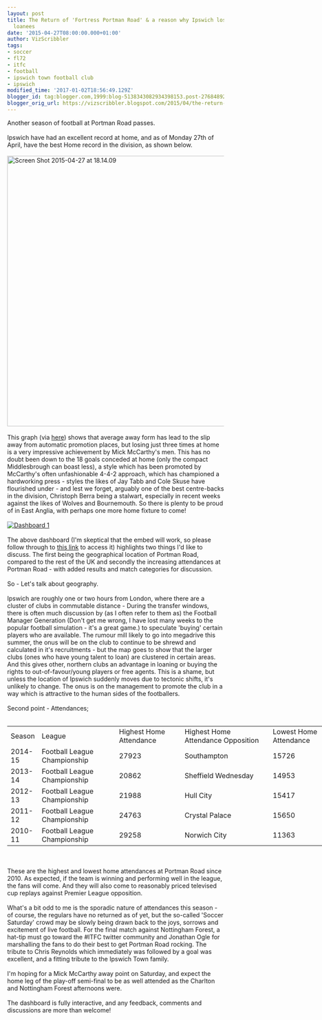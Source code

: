 ```yaml
---
layout: post
title: The Return of 'Fortress Portman Road' & a reason why Ipswich lose out on young
  loanees
date: '2015-04-27T08:00:00.000+01:00'
author: VizScribbler
tags:
- soccer
- fl72
- itfc
- football
- ipswich town football club
- ipswich
modified_time: '2017-01-02T18:56:49.129Z'
blogger_id: tag:blogger.com,1999:blog-5138343082934398153.post-2768489250358230695
blogger_orig_url: https://vizscribbler.blogspot.com/2015/04/the-return-of-fortress-portman-road.html
---
```


Another season of football at Portman Road passes.<br /><br />Ipswich have had an excellent record at home, and as of Monday 27th of April, have the best Home record in the division, as shown below.<br /><br /><a href="https://marginalscribbler.files.wordpress.com/2015/04/screen-shot-2015-04-27-at-18-14-09.png"><img alt="Screen Shot 2015-04-27 at 18.14.09" class="alignnone size-medium wp-image-238" height="628" src="https://marginalscribbler.files.wordpress.com/2015/04/screen-shot-2015-04-27-at-18-14-09.png?" width="640" /></a><br /><br />This graph (via <a href="http://www.soccerstats.com/homeaway.asp?league=england2" target="_blank">here</a>) shows that average away form has lead to the slip away from automatic promotion places, but losing just three times at home is a very impressive achievement by Mick McCarthy's men. This has no doubt been down to the 18 goals conceded at home (only the compact Middlesbrough can boast less), a style which has been promoted by McCarthy's often unfashionable 4-4-2 approach, which has championed a hardworking press - styles the likes of Jay Tabb and Cole Skuse have flourished under - and lest we forget, arguably one of the best centre-backs in the division, Christoph Berra being a stalwart, especially in recent weeks against the likes of Wolves and Bournemouth. So there is plenty to be proud of in East Anglia, with perhaps one more home fixture to come!<br /><br /><a href="https://www.blogger.com/blogger.g?blogID=5138343082934398153#"><img alt="Dashboard 1 " src="https://public.tableau.com/static/images/IT/ITFCHomeAttendance2013-15/Dashboard1/1_rss.png" style="border: none;" /></a><br /><br />The above dashboard (I'm skeptical that the embed will work, so please follow through to <a href="https://public.tableau.com/views/ITFCHomeAttendance2013-15/Dashboard1?:embed=y&amp;:showTabs=y&amp;:display_count=yes" target="_blank">this link</a> to access it) highlights two things I'd like to discuss. The first being the geographical location of Portman Road, compared to the rest of the UK and secondly the increasing attendances at Portman Road - with added results and match categories for discussion. <br /><br />So - Let's talk about geography.<br /><br />Ipswich are roughly one or two hours from London, where there are a cluster of clubs in commutable distance - During the transfer windows, there is often much discussion by (as I often refer to them as) the Football Manager Generation (Don't get me wrong, I have lost many weeks to the popular football simulation - it's a great game.) to speculate 'buying' certain players who are available. The rumour mill likely to go into megadrive this summer, the onus will be on the club to continue to be shrewd and calculated in it's recruitments - but the map goes to show that the larger clubs (ones who have young talent to loan) are clustered in certain areas. And this gives other, northern clubs an advantage in loaning or buying the rights to out-of-favour/young players or free agents. This is a shame, but unless the location of Ipswich suddenly moves due to tectonic shifts, it's unlikely to change. The onus is on the management to promote the club in a way which is attractive to the human sides of the footballers.<br /><br />Second point - Attendances;<br /><br /><table style="width: 960px;"><tbody><tr><td width="53">Season</td><td width="180">League</td><td width="151">Highest Home Attendance</td><td width="215">Highest Home Attendance Opposition</td><td width="151">Lowest Home Attendance</td><td width="210">Lowest Home Attendance Opposition</td></tr><tr><td>2014-15</td><td>Football League Championship</td><td>27923</td><td>Southampton</td><td>15726</td><td>Brighton &amp; Hove Albion</td></tr><tr><td>2013-14</td><td>Football League Championship</td><td>20862</td><td>Sheffield Wednesday</td><td>14953</td><td>Blackburn Rovers</td></tr><tr><td>2012-13</td><td>Football League Championship</td><td>21988</td><td>Hull City</td><td>15417</td><td>Derby County</td></tr><tr><td>2011-12</td><td>Football League Championship</td><td>24763</td><td>Crystal Palace</td><td>15650</td><td>Coventry City</td></tr><tr><td>2010-11</td><td>Football League Championship</td><td>29258</td><td>Norwich City</td><td>11363</td><td>West Bromwich Albion</td></tr></tbody></table><br /><br />These are the highest and lowest home attendances at Portman Road since 2010. As expected, if the team is winning and performing well in the league, the fans will come. And they will also come to reasonably priced televised cup replays against Premier League opposition.<br /><br />What's a bit odd to me is the sporadic nature of attendances this season - of course, the regulars have no returned as of yet, but the so-called 'Soccer Saturday' crowd may be slowly being drawn back to the joys, sorrows and excitement of live football. For the final match against Nottingham Forest, a hat-tip must go toward the #ITFC twitter community and Jonathan Ogle for marshalling the fans to do their best to get Portman Road rocking. The tribute to Chris Reynolds which immediately was followed by a goal was excellent, and a fitting tribute to the Ipswich Town family.<br /><br />I'm hoping for a Mick McCarthy away point on Saturday, and expect the home leg of the play-off semi-final to be as well attended as the Charlton and Nottingham Forest afternoons were.<br /><br />The dashboard is fully interactive, and any feedback, comments and discussions are more than welcome!<br /><br />